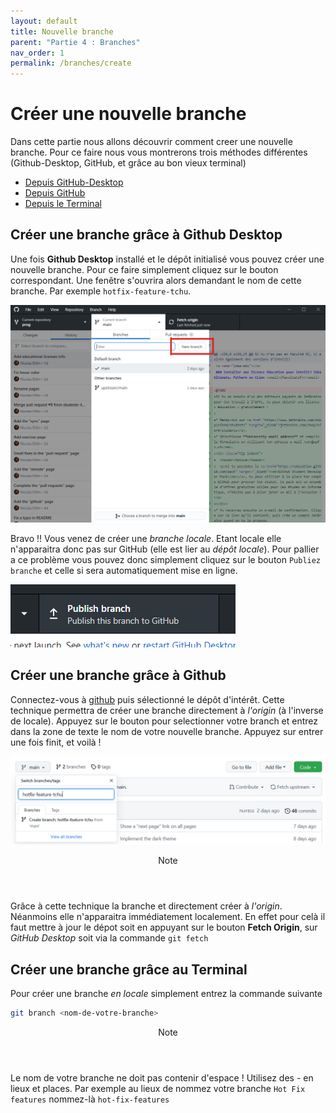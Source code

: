 ```yaml
---
layout: default
title: Nouvelle branche
parent: "Partie 4 : Branches"
nav_order: 1
permalink: /branches/create
---
```


# Créer une nouvelle branche

Dans cette partie nous allons découvrir comment creer une nouvelle branche. Pour ce faire nous vous montrerons trois méthodes différentes (Github-Desktop, GitHub, et grâce au bon vieux terminal)
* [Depuis GitHub-Desktop](#créer-une-branche-grâce-à-github-desktop)
* [Depuis GitHub](#créer-une-branche-grâce-à-github)
* [Depuis le Terminal](#créer-une-branche-grâce-au-terminal)

## Créer une branche grâce à Github Desktop

Une fois **Github Desktop** installé et le dépôt initialisé vous pouvez créer une nouvelle branche. Pour ce faire simplement cliquez sur le bouton correspondant. Une fenêtre s'ouvrira alors demandant le nom de cette branche. Par exemple `hotfix-feature-tchu`.

![Creation d'une nouvelle branche sous GithubDesktop](../assets/ghd-new-branch-button.png)

Bravo !! Vous venez de créer une *branche locale*. Etant locale elle n'apparaitra donc pas sur GitHub (elle est lier au *dépôt locale*). 
Pour pallier a ce problème vous pouvez donc simplement cliquez sur le bouton `Publiez branche` et celle si sera automatiquement mise en ligne.

![Publication d'une branch source GithubDesktop](../assets/ghd-publish-branch-button.png)

## Créer une branche grâce à Github

Connectez-vous à [github](https://github.com/login) puis sélectionné le dépôt d'intérêt. Cette technique permettra de créer une branche directement à *l'origin* (à l'inverse de locale). Appuyez sur le bouton pour selectionner votre branch et entrez dans la zone de texte le nom de votre nouvelle branche. Appuyez sur entrer une fois finit, et voilà !

![Creation d'une nouvelle branche sous GitHub](../assets/gh-create-branch.png)

<div class="note indent">
  <header>Note</header>
  <p>
    Grâce à cette technique la branche et directement créer à <i>l'origin</i>. Néanmoins elle n'apparaitra immédiatement localement. En effet pour celà il faut mettre à jour le dépot soit en appuyant sur le bouton <b>Fetch Origin</b>, sur <i>GitHub Desktop</i> soit via la commande <code>git fetch</code>
  </p>
</div>

## Créer une branche grâce au Terminal

Pour créer une branche *en locale* simplement entrez la commande suivante

```sh
git branch <nom-de-votre-branche>
```

<div class="note indent">
  <header>Note</header>
  <p>
    Le nom de votre branche ne doit pas contenir d'espace ! Utilisez des - en lieux et places. Par exemple au lieux de nommez votre branche <code>Hot Fix features</code> nommez-là <code>hot-fix-features</code>
  </p>
</div>


